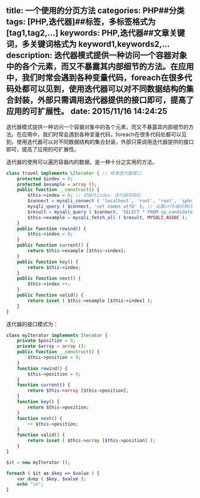 title: 一个使用的分页方法
categories: PHP##分类
tags: [PHP,迭代器]##标签，多标签格式为 [tag1,tag2,...]
keywords: PHP,迭代器##文章关键词，多关键词格式为 keyword1,keywords2,...
description: 迭代器模式提供一种访问一个容器对象中的各个元素，而又不暴露其内部细节的方法。在应用中，我们时常会遇到各种变量代码，foreach在很多代码处都可以见到，使用迭代器可以对不同数据结构的集合封装，外部只需调用迭代器提供的接口即可，提高了应用的可扩展性。
date: 2015/11/16 14:24:25 
---
迭代器模式提供一种访问一个容器对象中的各个元素，而又不暴露其内部细节的方法。在应用中，我们时常会遇到各种变量代码，foreach在很多代码处都可以见到，使用迭代器可以对不同数据结构的集合封装，外部只需调用迭代器提供的接口即可，提高了应用的可扩展性。

迭代器的使用可以遍历容器内的数据，是一种十分之实用的方法。
``` php
class travel implements \Iterator { // 继承迭代器接口
	protected $index = 0;
	protected $example = array ();
	public function __construct() {
		$this->index = 0; // 初始化index，迭代器初始化
		$connect = mysqli_connect ( 'localhost', 'root', 'root', 'sphr' ) or die ( 'can not connect' );
		mysqli_query ( $connect, 'set names utf8' ); // 设置utf8编码模式，防止乱码
		$result = mysqli_query ( $connect, 'SELECT * FROM sp_candidate' );
		$this->example = mysqli_fetch_all ( $result, MYSQLI_ASSOC );
	}
	public function rewind() {
		$this->index = 0;
	}
	public function current() {
		return $this->example [$this->index];
	}
	public function key() {
		return $this->index;
	}
	public function next() {
		$this->index ++;
	}
	public function valid() {
		return isset ( $this->example [$this->index] );
	}
}
``` 
迭代器的接口模式为：
``` php
class myIterator implements Iterator {
	private $position = 0;
	private $array = array ();
	public function __construct() {
		$this->position = 0;
	}
	function rewind() {
		$this->position = 0;
	}
	function current() {
		return $this->array [$this->position];
	}
	function key() {
		return $this->position;
	}
	function next() {
		++ $this->position;
	}
	function valid() {
		return isset ( $this->array [$this->position] );
	}
}

$it = new myIterator ();

foreach ( $it as $key => $value ) {
	var_dump ( $key, $value );
	echo "\n";
}
``` 
